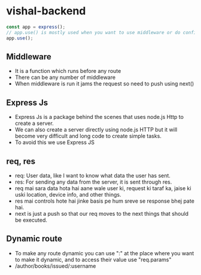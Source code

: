 # vishal-backend

```javascript
const app = express();
// app.use() is mostly used when you want to use middleware or do configuration setting
app.use();
```
## Middleware 
- It is a function which runs before any route
- There can be any number of middleware
- When middleware is run it jams the request so need to push using next()

## Express Js
- Express Js is a package behind the scenes that uses node.js Http to create a server.
- We can also create a server directly using node.js HTTP but it will become very difficult and long code to create simple tasks.
- To avoid this we use Express JS

## req, res
- req: User data, like I want to know what data the user has sent.
- res: For sending any data from the server, it is sent through res.
- req mai sara data hota hai aane wale user ki, request ki taraf ka, jaise ki uski location, device info, and other things.
- res mai controls hote hai jinke basis pe hum sreve se response bhej pate hai.
- next is just a push so that our req moves to the next things that should be executed.

## Dynamic route
- To make any route dynamic you can use ":" at the place where you want to make it dynamic, and to access their value use "req.params"
- /author/books/issued/:username
